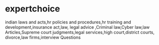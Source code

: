 # expertchoice
 indian laws and acts,hr policies and procedures,hr training and development,insurance act,law,  legal advice ,Criminal law,Cyber law,law Articles,Supreme court judgments,legal services,high court,district courts, divorce,law firms,interview Questions
